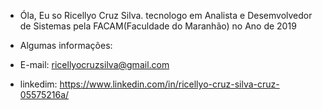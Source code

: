 - Óla, Eu so Ricellyo Cruz Silva. tecnologo em Analista e Desemvolvedor de Sistemas pela FACAM(Faculdade do Maranhão) no Ano de 2019

- Algumas informações:
- E-mail: ricellyocruzsilva@gmail.com
- linkedim: https://www.linkedin.com/in/ricellyo-cruz-silva-cruz-05575216a/
